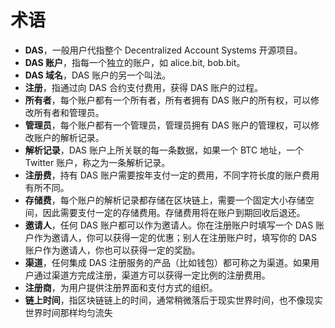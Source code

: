 # 术语

* **DAS**，一般用户代指整个 Decentralized ‍Account ‍Systems 开源项目。
* **DAS 账户**，指每一个独立的账户，如 alice.bit, bob.bit。
* **DAS 域名**，DAS 账户的另一个叫法。
* **注册**，指通过向 DAS 合约支付费用，获得 DAS 账户的过程。
* **所有者**，每个账户都有一个所有者，所有者拥有 DAS 账户的所有权，可以修改所有者和管理员。
* **管理员**，每个账户都有一个管理员，管理员拥有 DAS 账户的管理权，可以修改账户的解析记录。
* **解析记录**，DAS 账户上所关联的每一条数据，如果一个 BTC 地址，一个 Twitter 账户，称之为一条解析记录。
* **注册费**，持有 DAS 账户需要按年支付一定的费用，不同字符长度的账户费用有所不同。
* **存储费**，每个账户的解析记录都存储在区块链上，需要一个固定大小存储空间，因此需要支付一定的存储费用。存储费用将在账户到期回收后退还。
* **邀请人**，任何 DAS 账户都可以作为邀请人。你在注册账户时填写一个 DAS 账户作为邀请人，你可以获得一定的优惠；别人在注册账户时，填写你的 DAS 账户作为邀请人，你也可以获得一定的奖励。
* **渠道**，任何集成 DAS 注册服务的产品（比如钱包）都可称之为渠道。如果用户通过渠道方完成注册，渠道方可以获得一定比例的注册费用。
* **注册商**，为用户提供注册界面和支付方式的组织。
* **链上时间**，指区块链链上的时间，通常稍微落后于现实世界时间，也不像现实世界时间那样均匀流失

